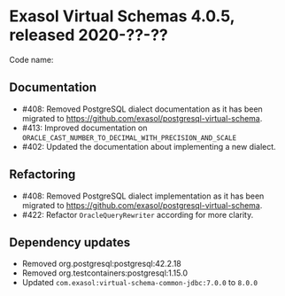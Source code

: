 # Exasol Virtual Schemas 4.0.5, released 2020-??-??

Code name: 

## Documentation

* #408: Removed PostgreSQL dialect documentation as it has been migrated to https://github.com/exasol/postgresql-virtual-schema.
* #413: Improved documentation on `ORACLE_CAST_NUMBER_TO_DECIMAL_WITH_PRECISION_AND_SCALE`
* #402: Updated the documentation about implementing a new dialect.

## Refactoring

* #408: Removed PostgreSQL dialect implementation as it has been migrated to https://github.com/exasol/postgresql-virtual-schema.
* #422: Refactor `OracleQueryRewriter` according for more clarity.

## Dependency updates

* Removed org.postgresql:postgresql:42.2.18
* Removed org.testcontainers:postgresql:1.15.0
* Updated `com.exasol:virtual-schema-common-jdbc:7.0.0` to `8.0.0`
